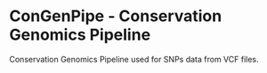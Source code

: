 # ConGenPipe - Conservation Genomics Pipeline
Conservation Genomics Pipeline used for SNPs data from VCF files.
